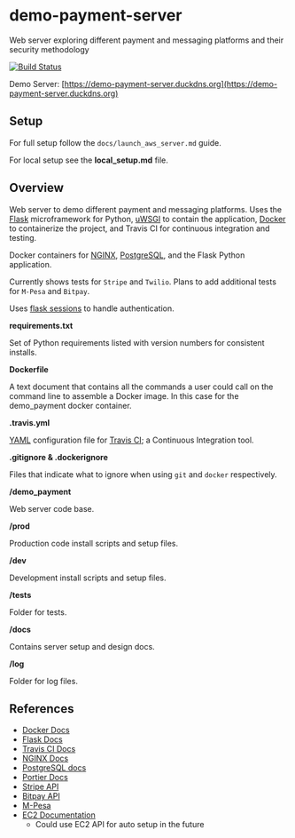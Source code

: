 # demo-payment-server

Web server exploring different payment and messaging platforms and their
security methodology

[![Build Status](https://travis-ci.com/jmbott/demo-payment-server.svg?branch=master)](https://travis-ci.com/jmbott/demo-payment-server)

Demo Server: [https://demo-payment-server.duckdns.org](https://demo-payment-server.duckdns.org)

## Setup

For full setup follow the `docs/launch_aws_server.md` guide.

For local setup see the **local_setup.md** file.

## Overview

Web server to demo different payment and messaging platforms. Uses the
[Flask](http://flask.pocoo.org/) microframework for Python,
[uWSGI](https://uwsgi-docs.readthedocs.io/en/latest/) to contain the application,
[Docker](https://www.docker.com/) to containerize the project, and Travis CI
for continuous integration and testing.

Docker containers for [NGINX](https://nginx.org/),
[PostgreSQL](https://www.postgresql.org/), and the Flask Python application.

Currently shows tests for `Stripe` and `Twilio`. Plans to add additional tests
for `M-Pesa` and `Bitpay`.

Uses [flask sessions](http://flask.pocoo.org/docs/1.0/api/#sessions) to handle
authentication.

**requirements.txt**

Set of Python requirements listed with version numbers for consistent installs.

**Dockerfile**

A text document that contains all the commands a user could call on the command
line to assemble a Docker image. In this case for the demo_payment docker
container.

**.travis.yml**

[YAML](https://en.wikipedia.org/wiki/YAML) configuration file for
[Travis CI](https://travis-ci.org/); a Continuous Integration tool.

**.gitignore & .dockerignore**

Files that indicate what to ignore when using `git` and `docker` respectively.

**/demo_payment**

Web server code base.

**/prod**

Production code install scripts and setup files.

**/dev**

Development install scripts and setup files.

**/tests**

Folder for tests.

**/docs**

Contains server setup and design docs.

**/log**

Folder for log files.

## References

* [Docker Docs](https://docs.docker.com/)
* [Flask Docs](http://flask.pocoo.org/docs/1.0/)
* [Travis CI Docs](https://docs.travis-ci.com/)
* [NGINX Docs](https://nginx.org/en/docs/)
* [PostgreSQL docs](https://www.postgresql.org/docs/)
* [Portier Docs](https://portier.github.io/using.html)
* [Stripe API](https://stripe.com/docs/api)
* [Bitpay API](https://bitpay.com/api)
* [M-Pesa](https://developer.safaricom.co.ke/docs#m-pesa-apis)
* [EC2 Documentation](https://docs.aws.amazon.com/ec2/index.html#lang/en_us)
  * Could use EC2 API for auto setup in the future
